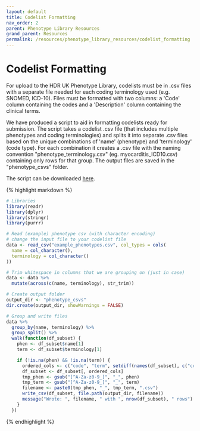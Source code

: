 ```yaml
---
layout: default
title: Codelist Formatting
nav_order: 2
parent: Phenotype Library Resources
grand_parent: Resources
permalink: /resources/phenotype_library_resources/codelist_formatting
---
```

# Codelist Formatting
For upload to the HDR UK Phenotype Library, codelists must be in .csv files with a separate file needed for each coding terminology used (e.g. SNOMED, ICD-10). Files must be formatted with two columns: a 'Code' column containing the codes and a 'Description' column containing the clinical terms. 

We have produced a script to aid in formatting codelists ready for submission. The script takes a codelist .csv file (that includes multiple phenotypes and coding terminologies) and splits it into separate .csv files based on the unique combinations of 'name' (phenotype) and 'terminology' (code type). For each combination it creates a .csv file with the naming convention "phenotype_terminology.csv" (eg. myocarditis_ICD10.csv) containing only rows for that group. The output files are saved in the "phenotype_csvs" folder.

The script can be downloaded [here](https://bhfdsc.github.io/documentation/assets/images/codelist_csv_split.R). 

{% highlight markdown %}
```r
# Libraries
library(readr)
library(dplyr)
library(stringr)
library(purrr)

# Read (example) phenotype csv (with character encoding)
# change the input file to your codelist file
data <- read_csv("example_phenotypes.csv", col_types = cols(
  name = col_character(),
  terminology = col_character()
))

# Trim whitespace in columns that we are grouping on (just in case)
data <- data %>%
  mutate(across(c(name, terminology), str_trim))

# Create output folder
output_dir <- "phenotype_csvs"
dir.create(output_dir, showWarnings = FALSE)

# Group and write files
data %>%
  group_by(name, terminology) %>%
  group_split() %>%
  walk(function(df_subset) {
    phen <- df_subset$name[1]
    term <- df_subset$terminology[1]

    if (!is.na(phen) && !is.na(term)) {
      ordered_cols <- c("code", "term", setdiff(names(df_subset), c("code", "term")))
      df_subset <- df_subset[, ordered_cols]
      tmp_phen <- gsub("[^A-Za-z0-9_]", "_", phen)
      tmp_term <- gsub("[^A-Za-z0-9_]", "_", term)
      filename <- paste0(tmp_phen, "_", tmp_term, ".csv")
      write_csv(df_subset, file.path(output_dir, filename))
      message("Wrote: ", filename, " with ", nrow(df_subset), " rows")
    }
  })


```
{% endhighlight %}

